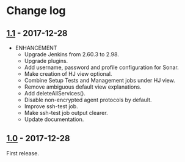 Change log
==========

## [1.1](https://github.com/kumlali/handyjenkins/releases/tag/1.1) - 2017-12-28

* ENHANCEMENT
  * Upgrade Jenkins from 2.60.3 to 2.98.
  * Upgrade plugins.
  * Add username, password and profile configuration for Sonar.
  * Make creation of HJ view optional.
  * Combine Setup Tests and Management jobs under HJ view.
  * Remove ambiguous default view explanations.
  * Add deleteAllServices().
  * Disable non-encrypted agent protocols by default.
  * Improve ssh-test job.
  * Make ssh-test job output clearer.
  * Update documentation.

## [1.0](https://github.com/kumlali/handyjenkins/releases/tag/1.0) - 2017-12-28

First release.